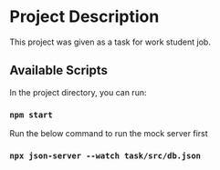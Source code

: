 # Project Description

This project was given as a task for work student job.

## Available Scripts

In the project directory, you can run:

### `npm start`

Run the below command to run the mock server first

### `npx json-server --watch task/src/db.json`